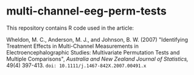 # multi-channel-eeg-perm-tests

This repository contains R code used in the article:

Wheldon, M. C., Anderson, M. J., and Johnson, B. W. (2007) "Identifying Treatment Effects in Multi-Channel Measurements in Electroencephalographic Studies: Multivariate Permutation Tests and Multiple Comparisons", *Australia and New Zealand Journal of Statistics,* 49(4) 397-413. `doi: 10.1111/j.1467-842X.2007.00491.x`
